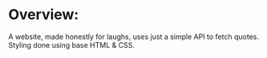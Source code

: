 # Overview:
A website, made honestly for laughs, uses just a simple API to fetch quotes. Styling done using base HTML & CSS.
